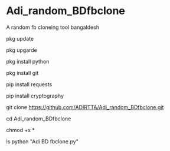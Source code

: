 # Adi_random_BDfbclone
A random fb cloneing tool bangaldesh



pkg update 

pkg upgarde

pkg install python

pkg install git

pip install requests

pip install cryptography

git clone https://github.com/ADIRTTA/Adi_random_BDfbclone.git

cd Adi_random_BDfbclone

chmod +x *

ls
python "Adi BD fbclone.py"



